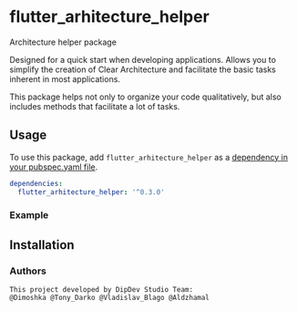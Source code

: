 # flutter_arhitecture_helper

Architecture helper package

Designed for a quick start when developing applications. Allows you to simplify the creation of Clear Architecture and facilitate the basic tasks inherent in most applications.

This package helps not only to organize your code qualitatively, but also includes methods that facilitate a lot of tasks.

## Usage
To use this package, add `flutter_arhitecture_helper` as a [dependency in your pubspec.yaml file](https://flutter.io/platform-plugins/).

```yaml
dependencies:
  flutter_arhitecture_helper: '^0.3.0'
```

### Example

        
## Installation

### Authors
```
This project developed by DipDev Studio Team:
@Dimoshka @Tony_Darko @Vladislav_Blago @Aldzhamal
```
